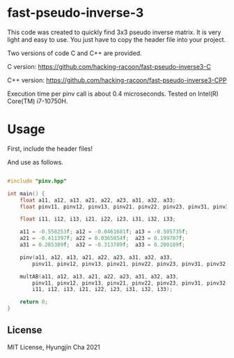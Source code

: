 # fast-pseudo-inverse-3
This code was created to quickly find 3x3 pseudo inverse matrix.
It is very light and easy to use. You just have to copy the header file into your project.

Two versions of code C and C++ are provided.

C   version: https://github.com/hacking-racoon/fast-pseudo-inverse3-C

C++ version: https://github.com/hacking-racoon/fast-pseudo-inverse3-CPP

Execution time per pinv call is about 0.4 microseconds. Tested on Intel(R) Core(TM) i7-10750H.

# Usage
First, include the header files!

And use as follows.

```C++

#include "pinv.hpp"

int main() {
    float a11, a12, a13, a21, a22, a23, a31, a32, a33;
    float pinv11, pinv12, pinv13, pinv21, pinv22, pinv23, pinv31, pinv32, pinv33;

    float i11, i12, i13, i21, i22, i23, i31, i32, i33;

    a11 = -0.558253f; a12 = -0.0461681f; a13 = -0.505735f;
    a21 = -0.411397f; a22 = 0.0365854f;  a23 = 0.199707f;
    a31 = 0.285389f;  a32 = -0.313789f;  a33 = 0.200189f;

    pinv(a11, a12, a13, a21, a22, a23, a31, a32, a33,
        pinv11, pinv12, pinv13, pinv21, pinv22, pinv23, pinv31, pinv32, pinv33);

    multAB(a11, a12, a13, a21, a22, a23, a31, a32, a33,
        pinv11, pinv12, pinv13, pinv21, pinv22, pinv23, pinv31, pinv32, pinv33,
        i11, i12, i13, i21, i22, i23, i31, i32, i33);

	return 0;
}
```

## License
MIT License, Hyungjin Cha 2021
